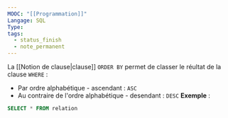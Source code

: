 ```yaml
---
MOOC: "[[Programmation]]"
Langage: SQL
Type: 
tags:
  - status_finish
  - note_permanent
---
```

La [[Notion de clause|clause]] `ORDER BY` permet de classer le réultat de la clause `WHERE` :
- Par ordre alphabétique - ascendant : `ASC`
- Au contraire de l'ordre alphabétique - desendant : `DESC`
**Exemple** :
```SQL
SELECT * FROM relation
```